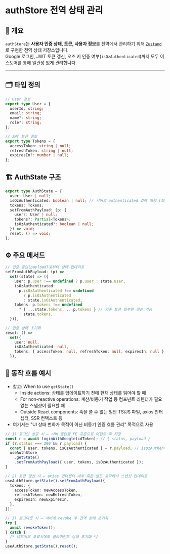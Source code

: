 # authStore 전역 상태 관리

## 📌 개요

`authStore`는 **사용자 인증 상태, 토큰, 사용자 정보**를 전역에서 관리하기 위해 [`Zustand`](https://zustand-demo.pmnd.rs/)로 구현한 전역 상태 저장소입니다.  
Google 로그인, JWT 토큰 갱신, 오즈 키 인증 여부(`isOzAuthenticated`)까지 모두 이 스토어를 통해 일관성 있게 관리합니다.

---

## 🗂 타입 정의

```ts
// User 정보
export type User = {
  userId: string;
  email: string;
  name?: string;
  role?: string;
};

// JWT 토큰 정보
export type Tokens = {
  accessToken: string | null;
  refreshToken: string | null;
  expiresIn?: number | null;
};
```

## 🏗 AuthState 구조

```ts
export type AuthState = {
  user: User | null;
  isOzAuthenticated: boolean | null; // 서버의 authenticated 값에 매핑 (회원 여부와 별개)
  tokens: Tokens;
  setFromAuthPayload: (p: {
    user?: User | null;
    tokens?: Partial<Tokens>;
    isOzAuthenticated?: boolean | null;
  }) => void;
  reset: () => void;
};
```

## ⚙ 주요 메서드

```ts
// 인증 응답(payload)로부터 상태 업데이트
setFromAuthPayload: (p) =>
  set((state) => ({
    user: p.user !== undefined ? p.user : state.user,
    isOzAuthenticated:
      p.isOzAuthenticated !== undefined
        ? p.isOzAuthenticated
        : state.isOzAuthenticated,
    tokens: p.tokens !== undefined
      ? { ...state.tokens, ...p.tokens } // 기존 토큰 일부만 갱신 가능
      : state.tokens,
  })),

// 인증 상태 초기화
reset: () =>
  set({
    user: null,
    isOzAuthenticated: null,
    tokens: { accessToken: null, refreshToken: null, expiresIn: null },
  }),

```

## 🔄 동작 흐름 예시

- 참고: When to use `getState()`
  - Inside actions: 상태를 업데이트하기 전에 현재 상태를 읽어야 할 때
  - For non-reactive operations: 계산/비동기 작업 등 컴포넌트 리렌더가 필요 없는 스냅샷이 필요할 때
  - Outside React components: 훅을 쓸 수 없는 일반 TS/JS 파일, axios 인터셉터, SSR 컨텍스트 등
- 여기서는 "UI 상태 변화가 목적이 아닌 비동기 인증 흐름 관리" 목적으로 사용

```ts
// 1) 로그인 성공 시 — 서버 응답을 FE 표준으로 어댑트 후 저장
const r = await loginWithGoogle(idToken); // { status, payload }
if (r.status === 200 && r.payload) {
  const { user, tokens, isOzAuthenticated } = r.payload; // isOzAuthenticated ≡ backend authenticated (회원 여부와 별개)
  useAuthStore
    .getState()
    .setFromAuthPayload({ user, tokens, isOzAuthenticated });
}

// 2) 토큰 갱신 시 — axios 인터셉터 내부 혹은 별도 로직에서 스냅샷 업데이트
useAuthStore.getState().setFromAuthPayload({
  tokens: {
    accessToken: newAccessToken,
    refreshToken: newRefreshToken,
    expiresIn: newExpiresIn,
  },
});

// 3) 로그아웃 시 — 서버에 revoke 후 전역 상태 초기화
try {
  await revokeToken();
} catch {
  /* 네트워크 오류시에도 클라이언트 상태 초기화 */
}
useAuthStore.getState().reset();
```

